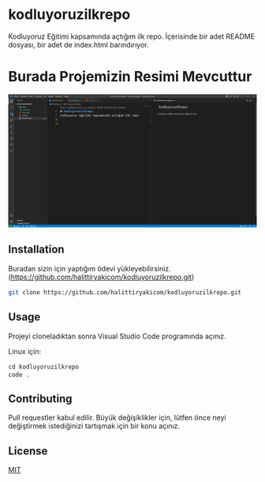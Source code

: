 # kodluyoruzilkrepo

Kodluyoruz Eğitimi kapsamında açtığım ilk repo.
İçerisinde bir adet README dosyası, bir adet de index.html barındırıyor.

# Burada Projemizin Resimi Mevcuttur

![Proje Resimi](image/resim.png)

## Installation

Buradan sizin için yaptığım ödevi yükleyebilirsiniz. (https://github.com/halittiryakicom/kodluyoruzilkrepo.git)

```bash
git clone https://github.com/halittiryakicom/kodluyoruzilkrepo.git
```

## Usage

Projeyi cloneladıktan sonra Visual Studio Code programında açınız.

Linux için:

```linux
cd kodluyoruzilkrepo
code .
```

## Contributing

Pull requestler kabul edilir. Büyük değişiklikler için, lütfen önce neyi değiştirmek istediğinizi tartışmak için bir konu açınız.

## License

[MIT](https://choosealicense.com/licenses/mit/)
